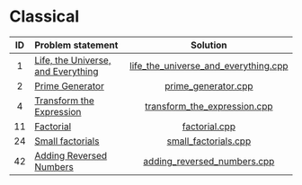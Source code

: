 # Classical

| ID | Problem statement | Solution |
|:--:|:------------------|:--------:|
| 1  | [Life, the Universe, and Everything](http://www.spoj.com/problems/TEST/) | [life_the_universe_and_everything.cpp](./life_the_universe_and_everything.cpp) |
| 2  | [Prime Generator](http://www.spoj.com/problems/PRIME1/)                  | [prime_generator.cpp](./prime_generator.cpp)                                   |
| 4  | [Transform the Expression](http://www.spoj.com/problems/ONP/)            | [transform_the_expression.cpp](./transform_the_expression.cpp)                 |
| 11 | [Factorial](http://www.spoj.com/problems/FCTRL/)                         | [factorial.cpp](./factorial.cpp)                                               |
| 24 | [Small factorials](http://www.spoj.com/problems/FCTRL2/)                 | [small_factorials.cpp](./small_factorials.cpp)                                 |
| 42 | [Adding Reversed Numbers](http://www.spoj.com/problems/ADDREV/)          | [adding_reversed_numbers.cpp](./adding_reversed_numbers.cpp)                   |
